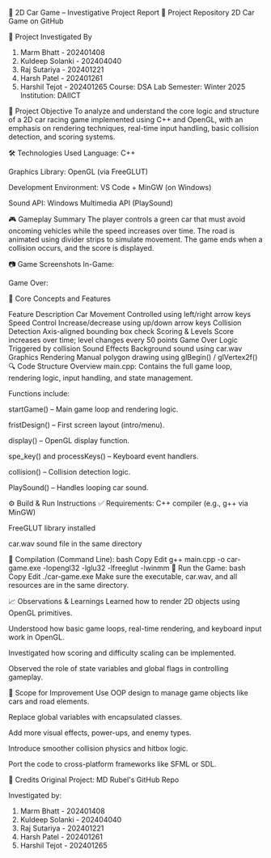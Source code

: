 📝 2D Car Game – Investigative Project Report
🔗 Project Repository
2D Car Game on GitHub

👤 Project Investigated By
1. Marm Bhatt - 202401408
2. Kuldeep Solanki - 202404040
3. Raj Sutariya - 202401221
4. Harsh Patel - 202401261
5. Harshil Tejot - 202401265
Course: DSA Lab 
Semester: Winter 2025
Institution: DAIICT

📌 Project Objective
To analyze and understand the core logic and structure of a 2D car racing game implemented using C++ and OpenGL, with an emphasis on rendering techniques, real-time input handling, basic collision detection, and scoring systems.

🛠️ Technologies Used
Language: C++

Graphics Library: OpenGL (via FreeGLUT)

Development Environment: VS Code + MinGW (on Windows)

Sound API: Windows Multimedia API (PlaySound)

🎮 Gameplay Summary
The player controls a green car that must avoid oncoming vehicles while the speed increases over time. The road is animated using divider strips to simulate movement. The game ends when a collision occurs, and the score is displayed.

📷 Game Screenshots
In-Game:

Game Over:

📐 Core Concepts and Features

Feature	Description
Car Movement	Controlled using left/right arrow keys
Speed Control	Increase/decrease using up/down arrow keys
Collision Detection	Axis-aligned bounding box check
Scoring & Levels	Score increases over time; level changes every 50 points
Game Over Logic	Triggered by collision
Sound Effects	Background sound using car.wav
Graphics Rendering	Manual polygon drawing using glBegin() / glVertex2f()
🔍 Code Structure Overview
main.cpp: Contains the full game loop, rendering logic, input handling, and state management.

Functions include:

startGame() – Main game loop and rendering logic.

fristDesign() – First screen layout (intro/menu).

display() – OpenGL display function.

spe_key() and processKeys() – Keyboard event handlers.

collision() – Collision detection logic.

PlaySound() – Handles looping car sound.

⚙️ Build & Run Instructions
✅ Requirements:
C++ compiler (e.g., g++ via MinGW)

FreeGLUT library installed

car.wav sound file in the same directory

🔧 Compilation (Command Line):
bash
Copy
Edit
g++ main.cpp -o car-game.exe -lopengl32 -lglu32 -lfreeglut -lwinmm
🚀 Run the Game:
bash
Copy
Edit
./car-game.exe
Make sure the executable, car.wav, and all resources are in the same directory.

📈 Observations & Learnings
Learned how to render 2D objects using OpenGL primitives.

Understood how basic game loops, real-time rendering, and keyboard input work in OpenGL.

Investigated how scoring and difficulty scaling can be implemented.

Observed the role of state variables and global flags in controlling gameplay.

🔄 Scope for Improvement
Use OOP design to manage game objects like cars and road elements.

Replace global variables with encapsulated classes.

Add more visual effects, power-ups, and enemy types.

Introduce smoother collision physics and hitbox logic.

Port the code to cross-platform frameworks like SFML or SDL.

🙏 Credits
Original Project: MD Rubel's GitHub Repo

Investigated by: 
1. Marm Bhatt - 202401408
2. Kuldeep Solanki - 202404040
3. Raj Sutariya - 202401221
4. Harsh Patel - 202401261
5. Harshil Tejot - 202401265